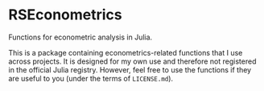 # RSEconometrics
Functions for econometric analysis in Julia.

This is a package containing econometrics-related functions that I use across projects.
It is designed for my own use and therefore not registered in the official Julia registry.
However, feel free to use the functions if they are useful to you (under the terms of `LICENSE.md`).

